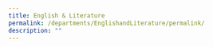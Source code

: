 ```yaml
---
title: English & Literature
permalink: /departments/EnglishandLiterature/permalink/
description: ""
---
```

